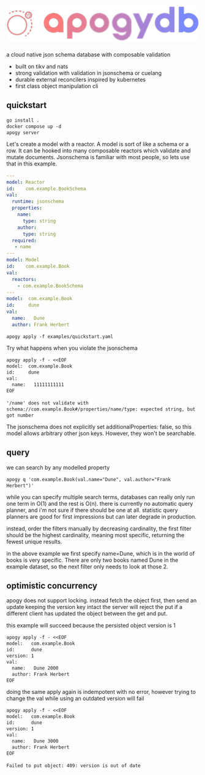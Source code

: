 ![apogydb logo](./apogy.png)
=======

a cloud native json schema database with composable validation

 - built on tikv and nats
 - strong validation with validation in jsonschema or cuelang
 - durable external reconcilers inspired by kubernetes
 - first class object manipulation cli


## quickstart

    go install .
    docker compose up -d
    apogy server

Let's create a model with a reactor.
A model is sort of like a schema or a row.
It can be hooked into many composable reactors which validate and mutate documents.
Jsonschema is familiar with most people, so lets use that in this example.

```yaml
---
model: Reactor
id:    com.example.BookSchema
val:
  runtime: jsonschema
  properties:
    name:
      type: string
    author:
      type: string
  required:
   - name
---
model: Model
id:    com.example.Book
val:
  reactors:
    - com.example.BookSchema
---
model:  com.example.Book
id:     dune
val:
  name:   Dune
  author: Frank Herbert
```

    apogy apply -f examples/quickstart.yaml

Try what happens when you violate the jsonschema

    apogy apply -f - <<EOF
    model:  com.example.Book
    id:     dune
    val:
      name:   11111111111
    EOF

    '/name' does not validate with schema://com.example.Book#/properties/name/type: expected string, but got number


The jsonschema does not explicitly set additionalProperties: false, so this model allows arbitrary other json keys. However, they won't be searchable.


## query

we can search by any modelled property

    apogy q 'com.example.Book(val.name="Dune", val.author="Frank Herbert")'

while you can specify multiple search terms, databases can really only run one term in O(1) and the rest is O(n).
there is currently no automatic query planner, and i'm not sure if there should be one at all.
statistic query planners are good for first impressions but can later degrade in production.

instead, order the filters manually by decreasing cardinality,
the first filter should be the highest cardinality, meaning most specific, returning the fewest unique results.

in the above example we first specify name=Dune, which is in the world of books is very specific.
There are only two books named Dune in the example dataset, so the next filter only needs to look at those 2.


## optimistic concurrency

apogy does not support locking.
instead fetch the object first, then send an update keeping the version key intact
the server will reject the put if a different client has updated the object between the get and put.

this example will succeed because the persisted object version is 1

    apogy apply -f - <<EOF
    model:   com.example.Book
    id:      dune
    version: 1
    val:
      name:   Dune 2000
      author: Frank Herbert
    EOF

doing the same apply again is indempotent with no error,
however trying to change the val while using an outdated version will fail

    apogy apply -f - <<EOF
    model:   com.example.Book
    id:      dune
    version: 1
    val:
      name:   Dune 3000
      author: Frank Herbert
    EOF

    Failed to put object: 409: version is out of date

